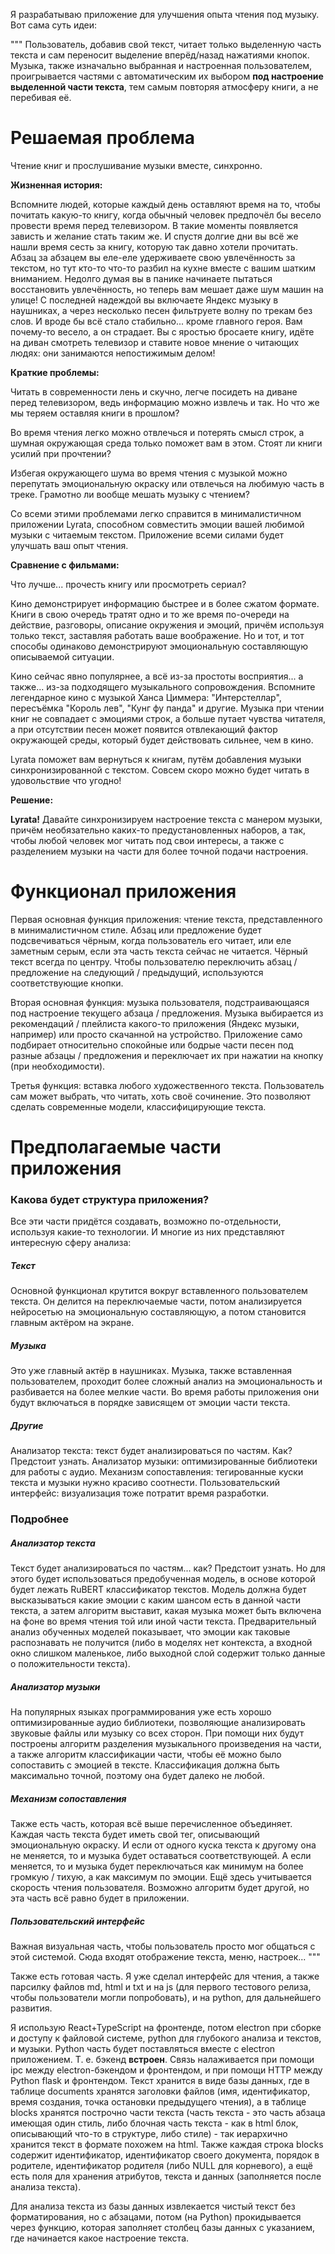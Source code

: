 Я разрабатываю приложение для улучшения опыта чтения под музыку. Вот сама суть идеи:

"""
Пользователь, добавив свой текст, читает только выделенную часть текста и сам переносит выделение вперёд/назад нажатиями кнопок. Музыка, также изначально выбранная и настроенная пользователем, проигрывается частями с автоматическим их выбором **под настроение выделенной части текста**, тем самым повторяя атмосферу книги, а не перебивая её.
# Решаемая проблема
Чтение книг и прослушивание музыки вместе, синхронно.

**Жизненная история:**

Вспомните людей, которые каждый день оставляют время на то, чтобы почитать какую-то книгу, когда обычный человек предпочёл бы весело провести время перед телевизором. В такие моменты появляется зависть и желание стать таким же. И спустя долгие дни вы всё же нашли время сесть за книгу, которую так давно хотели прочитать. Абзац за абзацем вы еле-еле удерживаете свою увлечённость за текстом, но тут кто-то что-то разбил на кухне вместе с вашим шатким вниманием. Недолго думая вы в панике начинаете пытаться восстановить увлечённость, но теперь вам мешает даже шум машин на улице! С последней надеждой вы включаете Яндекс музыку в наушниках, а через несколько песен фильтруете волну по трекам без слов. И вроде бы всё стало стабильно... кроме главного героя. Вам почему-то весело, а он страдает. Вы с яростью бросаете книгу, идёте на диван смотреть телевизор и ставите новое мнение о читающих людях: они занимаются непостижимым делом!

**Краткие проблемы:**

Читать в современности лень и скучно, легче посидеть на диване перед телевизором, ведь информацию можно извлечь и так. Но что же мы теряем оставляя книги в прошлом?

Во время чтения легко можно отвлечься и потерять смысл строк, а шумная окружающая среда только поможет вам в этом. Стоят ли книги усилий при прочтении?

Избегая окружающего шума во время чтения с музыкой можно перепутать эмоциональную окраску или отвлечься на любимую часть в треке. Грамотно ли вообще мешать музыку с чтением?

Со всеми этими проблемами легко справится в минималистичном приложении Lyrata, способном совместить эмоции вашей любимой музыки с читаемым текстом. Приложение всеми силами будет улучшать ваш опыт чтения.

**Сравнение с фильмами:**

Что лучше... прочесть книгу или просмотреть сериал?

Кино демонстрирует информацию быстрее и в более сжатом формате. Книги в свою очередь тратят одно и то же время по-очереди на действие, разговоры, описание окружения и эмоций, причём используя только текст, заставляя работать ваше воображение. Но и тот, и тот способы одинаково демонстрируют эмоциональную составляющую описываемой ситуации.

Кино сейчас явно популярнее, а всё из-за простоты восприятия... а также... из-за подходящего музыкального сопровождения. Вспомните легендарное кино с музыкой Ханса Циммера: "Интерстеллар", пересъёмка "Король лев", "Кунг фу панда" и другие. Музыка при чтении книг не совпадает с эмоциями строк, а больше путает чувства читателя, а при отсутствии песен может появится отвлекающий фактор окружающей среды, который будет действовать сильнее, чем в кино.

Lyrata поможет вам вернуться к книгам, путём добавления музыки синхронизированной с текстом. Совсем скоро можно будет читать в удовольствие что угодно!

**Решение:**

**Lyrata!** Давайте синхронизируем настроение текста с манером музыки, причём необязательно каких-то предустановленных наборов, а так, чтобы любой человек мог читать под свои интересы, а также с разделением музыки на части для более точной подачи настроения.
# Функционал приложения
Первая основная функция приложения: чтение текста, представленного в минималистичном стиле. Абзац или предложение будет подсвечиваться чёрным, когда пользователь его читает, или еле заметным серым, если эта часть текста сейчас не читается. Чёрный текст всегда по центру. Чтобы пользователю переключить абзац / предложение на следующий / предыдущий, используются соответствующие кнопки.

Вторая основная функция: музыка пользователя, подстраивающаяся под настроение текущего абзаца / предложения. Музыка выбирается из рекомендаций / плейлиста какого-то приложения (Яндекс музыки, например) или просто скачанной на устройство. Приложение само подбирает относительно спокойные или бодрые части песен под разные абзацы / предложения и переключает их при нажатии на кнопку (при необходимости).

Третья функция: вставка любого художественного текста. Пользователь сам может выбрать, что читать, хоть своё сочинение. Это позволяют сделать современные модели, классифицирующие текста.

# Предполагаемые части приложения
### Какова будет структура приложения?
Все эти части придётся создавать, возможно по-отдельности, используя какие-то технологии. И многие из них представляют интересную сферу анализа:
##### Текст
Основной функционал крутится вокруг вставленного пользователем текста. Он делится на переключаемые части, потом анализируется нейросетью на эмоциональную составляющую, а потом становится главным актёром на экране.
##### Музыка
Это уже главный актёр в наушниках. Музыка, также вставленная пользователем, проходит более сложный анализ на эмоциональность и разбивается на более мелкие части. Во время работы приложения они будут включаться в порядке зависящем от эмоции части текста.
##### Другие
Анализатор текста: текст будет анализироваться по частям. Как? Предстоит узнать.
Анализатор музыки: оптимизированные библиотеки для работы с аудио.
Механизм сопоставления: тегированные куски текста и музыки нужно красиво соотнести.
Пользовательский интерфейс: визуализация тоже потратит время разработки.
### Подробнее
##### Анализатор текста
Текст будет анализироваться по частям... как? Предстоит узнать. Но для этого будет использоваться предобученная модель, в основе которой будет лежать RuBERT классификатор текстов. Модель должна будет высказываться какие эмоции с каким шансом есть в данной части текста, а затем алгоритм выставит, какая музыка может быть включена на фоне во время чтения той или иной части текста. Предварительный анализ обученных моделей показывает, что эмоции как таковые распознавать не получится (либо в моделях нет контекста, а входной окно слишком маленькое, либо выходной слой содержит только данные о положительности текста).

##### Анализатор музыки
На популярных языках программирования уже есть хорошо оптимизированные аудио библиотеки, позволяющие анализировать звуковые файлы или музыку со всех сторон. При помощи них будут построены алгоритм разделения музыкального произведения на части, а также алгоритм классификации части, чтобы её можно было сопоставить с эмоцией в тексте. Классификация должна быть максимально точной, поэтому она будет далеко не любой.

##### Механизм сопоставления
Также есть часть, которая всё выше перечисленное объединяет. Каждая часть текста будет иметь свой тег, описывающий эмоциональную окраску. И если от одного куска текста к другому она не меняется, то и музыка будет оставаться соответствующей. А если меняется, то и музыка будет переключаться как минимум на более громкую / тихую, а как максимум по эмоции. Ещё здесь учитывается скорость чтения пользователя. Возможно алгоритм будет другой, но эта часть всё равно будет в приложении.

##### Пользовательский интерфейс
Важная визуальная часть, чтобы пользователь просто мог общаться с этой системой. Сюда входят отображение текста, меню, настроек...
"""

Также есть готовая часть. Я уже сделал интерфейс для чтения, а также парсилку файлов md, html и txt и на js (для первого тестового релиза, чтобы пользователи могли попробовать), и на python, для дальнейшего развития.

Я использую React+TypeScript на фронтенде, потом electron при сборке и доступу к файловой системе, python для глубокого анализа и текстов, и музыки. Python часть будет поставляться вместе с electron приложением. Т. е. бэкенд **встроен**. Связь налаживается при помощи ipc между electron-бэкендом и фронтендом, и при помощи HTTP между Python flask и фронтендом. Текст хранится в виде базы данных, где в таблице documents хранятся заголовки файлов (имя, идентификатор, время создания, точка остановки предыдущего чтения), а в таблице blocks хранятся построчно части текста (часть текста - это часть абзаца имеющая один стиль, либо блочная часть текста - как в html блок, описывающий что-то в структуре, либо стиле) - так иерархично хранится текст в формате похожем на html. Также каждая строка blocks содержит идентификатор, идентификатор своего документа, порядок в родителе, идентификатор родителя (либо NULL для корневого), а ещё есть поля для хранения атрибутов, текста и данных (заполняется после анализа текста).

Для анализа текста из базы данных извлекается чистый текст без форматирования, но с абзацами, потом (на Python) прокидывается через функцию, которая заполняет столбец базы данных с указанием, где начинается какое настроение текста.